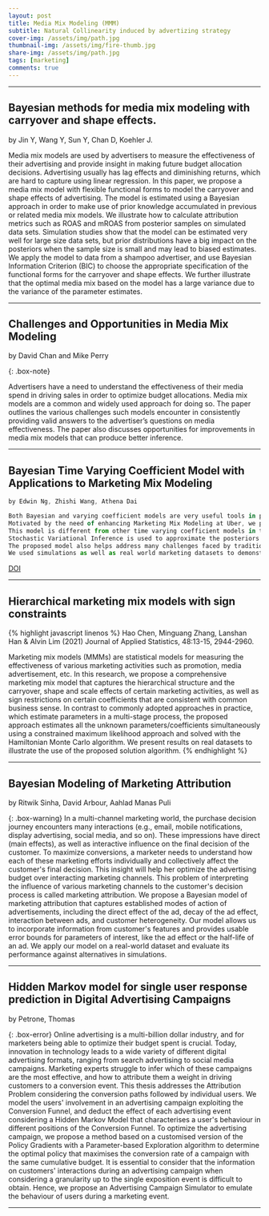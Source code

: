 ```yaml
---
layout: post
title: Media Mix Modeling (MMM)
subtitle: Natural Collinearity induced by advertizing strategy
cover-img: /assets/img/path.jpg
thumbnail-img: /assets/img/fire-thumb.jpg
share-img: /assets/img/path.jpg
tags: [marketing]
comments: true
---
```

___
## Bayesian methods for media mix modeling with carryover and shape effects.
by Jin Y, Wang Y, Sun Y, Chan D, Koehler J. 

Media mix models are used by advertisers to measure the effectiveness of their advertising and provide insight in making future budget allocation decisions. 
Advertising usually has lag effects and diminishing returns, which are hard to capture using linear regression. 
In this paper, we propose a media mix model with flexible functional forms to model the carryover and shape effects of advertising. 
The model is estimated using a Bayesian approach in order to make use of prior knowledge accumulated in previous or related media mix models. We illustrate how to calculate attribution metrics such as ROAS and mROAS from posterior samples on simulated data sets. 
Simulation studies show that the model can be estimated very well for large size data sets, but prior distributions have a big impact on the posteriors when the sample size is small and may lead to biased estimates. 
We apply the model to data from a shampoo advertiser, and use Bayesian Information Criterion (BIC) to choose the appropriate specification of the functional forms for the carryover and shape effects. 
We further illustrate that the optimal media mix based on the model has a large variance due to the variance of the parameter estimates.

___ 

## Challenges and Opportunities in Media Mix Modeling
by David Chan and Mike Perry

{: .box-note}

Advertisers have a need to understand the effectiveness of their media spend in driving sales in order to optimize budget allocations. Media mix models are a common and widely used approach for doing so. 
The paper outlines the various challenges such models encounter in consistently providing valid answers to the advertiser’s questions on media effectiveness. The paper also discusses opportunities for improvements in media mix models that can produce better inference.

___ 
 
## Bayesian Time Varying Coefficient Model with Applications to Marketing Mix Modeling
```javascript
by Edwin Ng, Zhishi Wang, Athena Dai

Both Bayesian and varying coefficient models are very useful tools in practice as they can be used to model parameter heterogeneity in a generalizable way. 
Motivated by the need of enhancing Marketing Mix Modeling at Uber, we propose a Bayesian Time Varying Coefficient model, equipped with a hierarchical Bayesian structure.
This model is different from other time varying coefficient models in the sense that the coefficients are weighted over a set of local latent variables following certain probabilistic distributions. 
Stochastic Variational Inference is used to approximate the posteriors of latent variables and dynamic coefficients. 
The proposed model also helps address many challenges faced by traditional MMM approaches. 
We used simulations as well as real world marketing datasets to demonstrate our model superior performance in terms of both accuracy and interpretability.

```
[DOI](https://doi.org/10.48550/arXiv.2106.03322)
___ 
## Hierarchical marketing mix models with sign constraints
{% highlight javascript linenos %}
Hao Chen, Minguang Zhang, Lanshan Han & Alvin Lim (2021)
Journal of Applied Statistics, 48:13-15, 2944-2960.



Marketing mix models (MMMs) are statistical models for measuring the effectiveness of various marketing activities such as promotion, media advertisement, etc. 
In this research, we propose a comprehensive marketing mix model that captures the hierarchical structure and the carryover, shape and scale effects of certain marketing activities, as well as sign restrictions on certain coefficients that are consistent with common business sense. 
In contrast to commonly adopted approaches in practice, which estimate parameters in a multi-stage process, the proposed approach estimates all the unknown parameters/coefficients simultaneously using a constrained maximum likelihood approach and solved with the Hamiltonian Monte Carlo algorithm. 
We present results on real datasets to illustrate the use of the proposed solution algorithm.
{% endhighlight %}

___  
## Bayesian Modeling of Marketing Attribution
by Ritwik Sinha, David Arbour, Aahlad Manas Puli 

{: .box-warning}
In a multi-channel marketing world, the purchase decision journey encounters many interactions (e.g., email, mobile notifications, display advertising, social media, and so on). These impressions have direct (main effects), as well as interactive influence on the final decision of the customer. To maximize conversions, a marketer needs to understand how each of these marketing efforts individually and collectively affect the customer's final decision. This insight will help her optimize the advertising budget over interacting marketing channels. This problem of interpreting the influence of various marketing channels to the customer's decision process is called marketing attribution. We propose a Bayesian model of marketing attribution that captures established modes of action of advertisements, including the direct effect of the ad, decay of the ad effect, interaction between ads, and customer heterogeneity. Our model allows us to incorporate information from customer's features and provides usable error bounds for parameters of interest, like the ad effect or the half-life of an ad. We apply our model on a real-world dataset and evaluate its performance against alternatives in simulations.

___ 

## Hidden Markov model for single user response prediction in Digital Advertising Campaigns

by Petrone, Thomas

{: .box-error}
Online advertising is a multi-billion dollar industry, and for marketers being able to optimize their budget spent is crucial. Today, innovation in technology leads to a wide variety of different digital advertising formats, ranging from search advertising to social media campaigns. Marketing experts struggle to infer which of these campaigns are the most effective, and how to attribute them a weight in driving customers to a conversion event. This thesis addresses the Attribution Problem considering the conversion paths followed by individual users. We model the users' involvement in an advertising campaign exploiting the Conversion Funnel, and deduct the effect of each advertising event considering a Hidden Markov Model that characterises a user's behaviour in different positions of the Conversion Funnel. To optimize the advertising campaign, we propose a method based on a customised version of the Policy Gradients with a Parameter-based Exploration algorithm to determine the optimal policy that maximises the conversion rate of a campaign with the same cumulative budget. It is essential to consider that the information on customers' interactions during an advertising campaign when considering a granularity up to the single exposition event is difficult to obtain. Hence, we propose an Advertising Campaign Simulator to emulate the behaviour of users during a marketing event.

___  